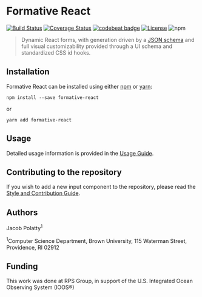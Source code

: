 # Formative React
[![Build Status](https://travis-ci.com/jakepolatty/formative-react.svg?branch=master)](https://travis-ci.com/jakepolatty/formative-react)
[![Coverage Status](https://coveralls.io/repos/github/jakepolatty/formative-react/badge.svg?branch=master)](https://coveralls.io/github/jakepolatty/formative-react?branch=master)
[![codebeat badge](https://codebeat.co/badges/895ba274-4c82-4476-a0ce-7d3abe354c3a)](https://codebeat.co/projects/github-com-jakepolatty-formative-react-master)
[![License](https://img.shields.io/badge/License-Apache%202.0-blue.svg)](https://opensource.org/licenses/Apache-2.0)
![npm](https://img.shields.io/npm/v/formative-react)

> Dynamic React forms, with generation driven by a [JSON schema](https://json-schema.org/) and full visual
customizability provided through a UI schema and standardized CSS id hooks.

## Installation
Formative React can be installed using either [npm](https://www.npmjs.com/package/formative-react) or [yarn](https://yarnpkg.com/en/package/formative-react):
```
npm install --save formative-react
```
or
```
yarn add formative-react
```

## Usage
Detailed usage information is provided in the [Usage Guide](docs/USAGE.md).

## Contributing to the repository
If you wish to add a new input component to the repository, please read the
[Style and Contribution Guide](docs/CONTRIBUTING.md).

## Authors
Jacob Polatty<sup>1</sup>

<sup>1</sup>Computer Science Department, Brown University, 115 Waterman Street, Providence, RI 02912

## Funding
This work was done at RPS Group, in support of the U.S. Integrated Ocean Observing System (IOOS®)
